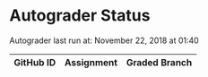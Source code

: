 # Autograder Status
Autograder last run at: November 22, 2018 at 01:40

| GitHub ID | Assignment | Graded Branch |
|-----------|------------|---------------|
